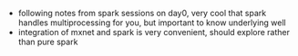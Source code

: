 * following notes from spark sessions on day0, very cool that spark handles multiprocessing for you, but important to know underlying well
* integration of mxnet and spark is very convenient, should explore rather than pure spark